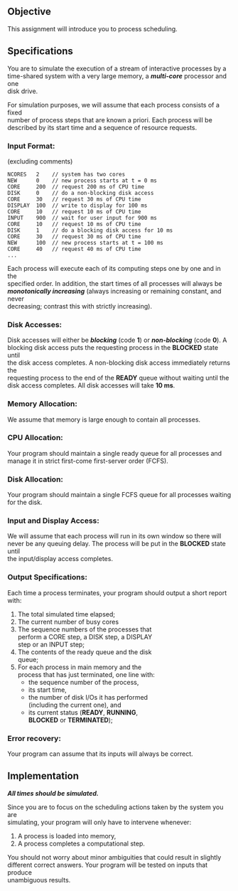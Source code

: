 ## Objective

This assignment will introduce you to process scheduling.

## Specifications

You are to simulate the execution of a stream of interactive processes by a\
time-shared system with a very large memory, a **_multi-core_** processor and
one\
disk drive.

For simulation purposes, we will assume that each process consists of a fixed\
number of process steps that are known a priori. Each process will be\
described by its start time and a sequence of resource requests.

### Input Format:

(excluding comments)

```
NCORES   2    // system has two cores
NEW      0    // new process starts at t = 0 ms
CORE     200  // request 200 ms of CPU time
DISK     0    // do a non-blocking disk access
CORE     30   // request 30 ms of CPU time
DISPLAY  100  // write to display for 100 ms
CORE     10   // request 10 ms of CPU time
INPUT    900  // wait for user input for 900 ms
CORE     10   // request 10 ms of CPU time
DISK     1    // do a blocking disk access for 10 ms
CORE     30   // request 30 ms of CPU time
NEW      100  // new process starts at t = 100 ms
CORE     40   // request 40 ms of CPU time
...
```

Each process will execute each of its computing steps one by one and in the\
specified order. In addition, the start times of all processes will always be\
**_monotonically increasing_** (always increasing or remaining constant, and
never\
decreasing; contrast this with strictly increasing).

### Disk Accesses:

Disk accesses will either be **_blocking_** (code **1**) or **_non-blocking_**
(code **0**). A\
blocking disk access puts the requesting process in the **BLOCKED** state until\
the disk access completes. A non-blocking disk access immediately returns the\
requesting process to the end of the **READY** queue without waiting until the\
disk access completes. All disk accesses will take **10 ms**.

### Memory Allocation:

We assume that memory is large enough to contain all processes.

### CPU Allocation:

Your program should maintain a single ready queue for all processes and\
manage it in strict first-come first-server order (FCFS).

### Disk Allocation:

Your program should maintain a single FCFS queue for all processes waiting\
for the disk.

### Input and Display Access:

We will assume that each process will run in its own window so there will\
never be any queuing delay. The process will be put in the **BLOCKED** state
until\
the input/display access completes.

### Output Specifications:

Each time a process terminates, your program should output a short report\
with:

1. The total simulated time elapsed;
2. The current number of busy cores
3. The sequence numbers of the processes that
   \
   perform a CORE step, a DISK step, a DISPLAY\
   step or an INPUT step;
4. The contents of the ready queue and the disk
   \
   queue;
5. For each process in main memory and the
   \
   process that has just terminated, one line with:
   - the sequence number of the process,
   - its start time,
   - the number of disk I/Os it has performed
     \
     (including the current one), and
   - its current status (**READY**, **RUNNING**,
     \
     **BLOCKED** or **TERMINATED**);

### Error recovery:

Your program can assume that its inputs will always be correct.

## Implementation

**_All times should be simulated._**

Since you are to focus on the scheduling actions taken by the system you are\
simulating, your program will only have to intervene whenever:

1. A process is loaded into memory,
2. A process completes a computational step.

You should not worry about minor ambiguities that could result in slightly\
different correct answers. Your program will be tested on inputs that produce\
unambiguous results.
